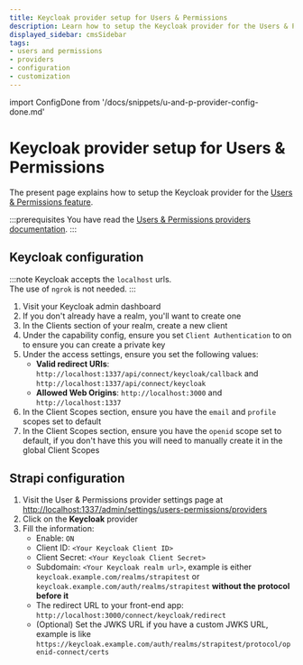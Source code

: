```yaml
---
title: Keycloak provider setup for Users & Permissions
description: Learn how to setup the Keycloak provider for the Users & Permissions feature.
displayed_sidebar: cmsSidebar
tags:
- users and permissions
- providers
- configuration
- customization
---
```


import ConfigDone from '/docs/snippets/u-and-p-provider-config-done.md'

# Keycloak provider setup for Users & Permissions

The present page explains how to setup the Keycloak provider for the [Users & Permissions feature](/cms/features/users-permissions).

:::prerequisites
You have read the [Users & Permissions providers documentation](/cms/configurations/users-and-permissions-providers).
:::

## Keycloak configuration

:::note
Keycloak accepts the `localhost` urls. <br/>
The use of `ngrok` is not needed.
:::

1. Visit your Keycloak admin dashboard
2. If you don't already have a realm, you'll want to create one
3. In the Clients section of your realm, create a new client
4. Under the capability config, ensure you set `Client Authentication` to on to ensure you can create a private key
5. Under the access settings, ensure you set the following values:
   - **Valid redirect URIs**: `http://localhost:1337/api/connect/keycloak/callback` and `http://localhost:1337/api/connect/keycloak`
   - **Allowed Web Origins**: `http://localhost:3000` and `http://localhost:1337`
6. In the Client Scopes section, ensure you have the `email` and `profile` scopes set to default
7. In the Client Scopes section, ensure you have the `openid` scope set to default, if you don't have this you will need to manually create it in the global Client Scopes

## Strapi configuration

1. Visit the User & Permissions provider settings page at [http://localhost:1337/admin/settings/users-permissions/providers](http://localhost:1337/admin/settings/users-permissions/providers)
2. Click on the **Keycloak** provider
3. Fill the information:
   - Enable: `ON`
   - Client ID: `<Your Keycloak Client ID>`
   - Client Secret: `<Your Keycloak Client Secret>`
   - Subdomain: `<Your Keycloak realm url>`, example is either `keycloak.example.com/realms/strapitest` or `keycloak.example.com/auth/realms/strapitest` **without the protocol before it**
   - The redirect URL to your front-end app: `http://localhost:3000/connect/keycloak/redirect`
   - (Optional) Set the JWKS URL if you have a custom JWKS URL, example is like `https://keycloak.example.com/auth/realms/strapitest/protocol/openid-connect/certs`

<ConfigDone />
